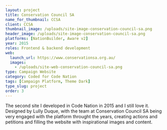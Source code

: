 ```yaml
---
layout: project
title: Conservation Council SA
name_for_thumbnail: CCSA
client: CCSA
thumbnail_image: /uploads/site-image-conservation-council-sa.png
header_image: /uploads/site-image-conservation-council-sa.png
platforms: [NationBuilder, Aware v2]
year: 2015
roles: Frontend & backend development
web:
  launch_url: https://www.conservationsa.org.au/
  images:
    - /uploads/site-web-conservation-council-sa.png
type: Campaign Website
category: Coded for Code Nation
tags: [Campaign Platform, Theme Dark]
type_slug: project
order: 3
---
```


The second site I developed in Code Nation in 2015 and I still love it. Designed by Lully Duque, with the team at Conservation Council SA being very engaged with the platform throught the years, creating actions and petitions and filling the website with inspirational images and content.